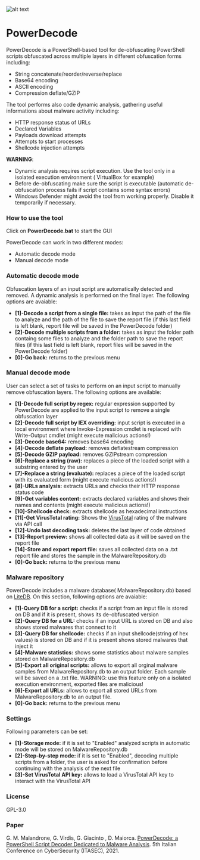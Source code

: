 ![alt text](https://raw.githubusercontent.com/Malandrone/PowerDecode/main/Logo.PNG)
# PowerDecode
PowerDecode is a PowerShell-based tool for de-obfuscating PowerShell scripts obfuscated across multiple layers in different obfuscation forms including:
- String concatenate/reorder/reverse/replace
- Base64 encoding  
- ASCII encoding
- Compression deflate/GZIP
 
The tool performs also code dynamic analysis, gathering useful informations about malware activity including:
- HTTP response status of URLs
- Declared Variables
- Payloads download attempts
- Attempts to start processes
- Shellcode injection attempts



**WARNING**: 
 - Dynamic analysis requires script execution. Use the tool only in a isolated execution environment ( VirtualBox for example) 
 - Before de-obfuscating make sure the script is executable (automatic de-obfuscation process fails if script contains some syntax errors)
 - Windows Defender might avoid the tool from working properly. Disable it temporarily if necessary.

### How to use the tool
Click on **PowerDecode.bat** to start the GUI

PowerDecode can work in two different modes:
- Automatic decode mode
- Manual decode mode 

### Automatic decode mode
Obfuscation layers of an input script are automatically detected and removed. A dynamic analysis is performed on the final layer. The following options are avaiable:
- **[1]-Decode a script from a single file:** takes as input the path of the file to analyze and the path of the file to save the report file (if this last field is left blank, report file will be saved in the PowerDecode folder)
- **[2]-Decode multiple scripts from a folder:** takes as input the folder path containg some files to analyze and the folder path to save the report files (if this last field is left blank, report files will be saved in the PowerDecode folder)
- **[0]-Go back:** returns to the previous menu

### Manual decode mode 
User can select a set of tasks to perform on an input script to manually remove obfuscation layers. The following options are available:
- **[1]-Decode full script by regex:** regular expression supported by PowerDecode are applied to the input script to remove a single obfuscation layer
- **[2]-Decode full script by IEX overriding:** input script is executed in a local environment where Invoke-Expression cmdlet is replaced with Write-Output cmdlet (might execute malicious actions!)
- **[3]-Decode base64:** removes base64 encoding
- **[4]-Decode deflate payload:** removes deflatestream compression
- **[5]-Decode GZIP payload:** removes GZIPstream compression
- **[6]-Replace a string (raw):** replaces a piece of the loaded script with a substring entered by the user
- **[7]-Replace a string (evaluate):** replaces a piece of the loaded script with its evaluated form (might execute malicious actions!)
- **[8]-URLs analysis:** extracts URLs and checks their HTTP response status code
- **[9]-Get variables content:** extracts declared variables and shows their names and contents (might execute malicious actions!)
- **[10]-Shellcode check:** extracts shellcode as hexadecimal instructions
- **[11]-Get VirusTotal rating:** Shows the [VirusTotal](https://www.virustotal.com/) rating of the malware via API call
- **[12]-Undo last decoding task:** deletes the last layer of code obtained
- **[13]-Report preview:** shows all collected data as it will be saved on the report file
- **[14]-Store and export report file:** saves all collected data on a .txt report file and stores the sample in the MalwareRepository.db
- **[0]-Go back:** returns to the previous menu
 
### Malware repository
PowerDecode includes a malware database( MalwareRepository.db) based on [LiteDB](https://www.litedb.org/). On this section, following options are avaiable:

- **[1]-Query DB for a script:** checks if a script from an input file is stored on DB and if it is present, shows its de-obfuscated version
- **[2]-Query DB for a URL:** checks if an input URL is stored on DB and also shows stored malwares that connect to it 
- **[3]-Query DB for shellcode:** checks if an input shellcode(string of hex values) is stored on DB  and if it is present shows stored malwares that inject it
- **[4]-Malware statistics:** shows some statistics about malware samples stored on MalwareRepository.db
- **[5]-Export all original scripts:** allows to export all orginal malware samples from MalwareRepository.db to an output folder. Each sample will be saved on a .txt file. WARNING: use this feature only on a isolated execution environment, exported files are malicious!  
- **[6]-Export all URLs:** allows to export all stored URLs from MalwareRepository.db to an output file. 
- **[0]-Go back:** returns to the previous menu

### Settings
Following parameters can be set:
- **[1]-Storage mode:** if it is set to "Enabled" analyzed scripts in automatic mode will be stored on MalwareRepository.db
- **[2]-Step-by-step mode:** if it is set to "Enabled", decoding multiple scripts from a folder, the user is asked for confirmation before continuing with the analysis of the next file
- **[3]-Set VirusTotal API key:** allows to load a VirusTotal API key to interact with the VirusTotal API  

### License
 GPL-3.0 

### Paper
G. M. Malandrone, G. Virdis, G. Giacinto , D. Maiorca. [PowerDecode: a PowerShell Script Decoder Dedicated to Malware Analysis](http://ceur-ws.org/Vol-2940/paper19.pdf). 5th Italian Conference on CyberSecurity (ITASEC), 2021.

